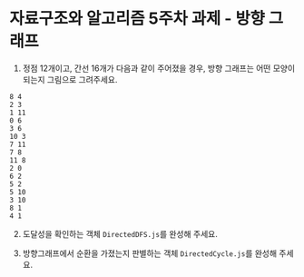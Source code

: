 # 자료구조와 알고리즘 5주차 과제 - 방향 그래프

1. 정점 12개이고, 간선 16개가 다음과 같이 주어졌을 경우, 방향 그래프는 어떤
   모양이 되는지 그림으로 그려주세요.

```
8 4
2 3
1 11
0 6
3 6
10 3
7 11
7 8
11 8
2 0
6 2
5 2
5 10
3 10
8 1
4 1
```

2. 도달성을 확인하는 객체 `DirectedDFS.js`를 완성해 주세요.

3. 방향그래프에서 순환을 가졌는지 판별하는 객체 `DirectedCycle.js`를 완성해 주세요.
